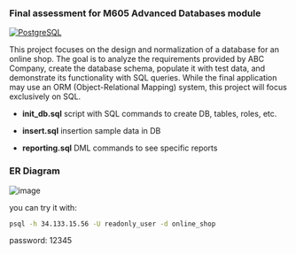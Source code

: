 ### Final assessment for M605 Advanced Databases module

[![PostgreSQL](https://img.shields.io/badge/PostgreSQL-14-orange.svg)](https://www.postgresql.org/)

This project focuses on the design and normalization of a database for an online shop. The goal is to analyze the requirements provided by ABC Company, create the database schema, populate it with test data, and demonstrate its functionality with SQL queries. While the final application may use an ORM (Object-Relational Mapping) system, this project will focus exclusively on SQL.

- **init_db.sql** script with SQL commands to create DB, tables, roles, etc.

- **insert.sql** insertion sample data in DB

- **reporting.sql** DML commands to see specific reports 

### ER Diagram
![image](https://github.com/Pakhomovskii/gisma-advanced-db/assets/69305661/6a33e347-ae2f-4b06-b0d2-b8384069c2e0)


you can try it with:
```bash
psql -h 34.133.15.56 -U readonly_user -d online_shop
```
password: 12345

